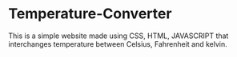 # Temperature-Converter
This is a simple website made using CSS, HTML,
JAVASCRIPT that interchanges temperature between
Celsius, Fahrenheit and kelvin.
